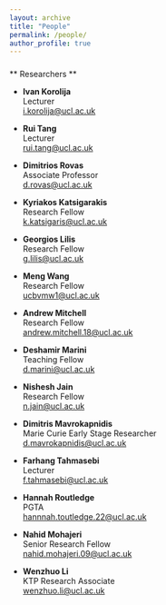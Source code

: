 ```yaml
---
layout: archive
title: "People"
permalink: /people/
author_profile: true
---
```


### 

** Researchers **

- **Ivan Korolija**\
  Lecturer\
  [i.korolija@ucl.ac.uk](mailto:i.korolija@ucl.ac.uk)

- **Rui Tang**\
  Lecturer\
  [rui.tang@ucl.ac.uk](mailto:rui.tang@ucl.ac.uk)

- **Dimitrios Rovas**\
  Associate Professor\
  [d.rovas@ucl.ac.uk](mailto:d.rovas@ucl.ac.uk)

- **Kyriakos Katsigarakis**\
  Research Fellow\
  [k.katsigaris@ucl.ac.uk](mailto:k.katsigaris@ucl.ac.uk)

- **Georgios Lilis**\
  Research Fellow\
  [g.lilis@ucl.ac.uk](mailto:g.lilis@ucl.ac.uk)

- **Meng Wang**\
  Research Fellow\
  [ucbvmw1@ucl.ac.uk](mailto:ucbvmw1@ucl.ac.uk)

- **Andrew Mitchell**\
  Research Fellow\
  [andrew.mitchell.18@ucl.ac.uk](mailto:andrew.mitchell.18@ucl.ac.uk)

- **Deshamir Marini**\
  Teaching Fellow\
  [d.marini@ucl.ac.uk](mailto:d.marini@ucl.ac.uk)

- **Nishesh Jain**\
  Research Fellow\
  [n.jain@ucl.ac.uk](mailto:n.jain@ucl.ac.uk)

- **Dimitris Mavrokapnidis**\
  Marie Curie Early Stage Researcher\
  [d.mavrokapnidis@ucl.ac.uk](mailto:d.mavrokapnidis@ucl.ac.uk)

- **Farhang Tahmasebi**\
  Lecturer\
  [f.tahmasebi@ucl.ac.uk](mailto:f.tahmasebi@ucl.ac.uk)

- **Hannah Routledge**\
  PGTA\
  [hannnah.toutledge.22@ucl.ac.uk](mailto:hannnah.toutledge.22@ucl.ac.uk)

- **Nahid Mohajeri**\
  Senior Research Fellow\
  [nahid.mohajeri.09@ucl.ac.uk](mailto:nahid.mohajeri.09@ucl.ac.uk)

- **Wenzhuo Li**\
  KTP Research Associate\
  [wenzhuo.li@ucl.ac.uk](mailto:wenzhuo.li@ucl.ac.uk)

